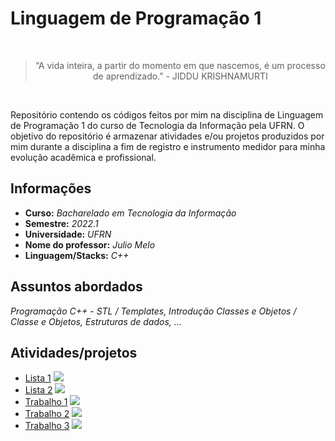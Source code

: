 # Linguagem de Programação 1

<br>
<div align="center"><blockquote>“A vida inteira, a partir do momento em que nascemos, é um processo de aprendizado.” - JIDDU KRISHNAMURTI</blockquote></div>
<br>

Repositório contendo os códigos feitos por mim na disciplina de Linguagem de Programação 1 do curso de Tecnologia da Informação pela UFRN. O objetivo do repositório é armazenar atividades e/ou projetos produzidos por mim durante a disciplina a fim de registro e instrumento medidor para minha evolução acadêmica e profissional.

## Informações

- **Curso:** *Bacharelado em Tecnologia da Informação*
- **Semestre:** *2022.1*
- **Universidade:** *UFRN*
- **Nome do professor:** *Julio Melo*
- **Linguagem/Stacks:** *C++*

## Assuntos abordados

*Programação C++ - STL / Templates, Introdução Classes e Objetos / Classe e Objetos, Estruturas de dados, ...*

## Atividades/projetos

- [Lista 1](#) ![](https://img.shields.io/badge/Finalizado-greendark)
- [Lista 2](#) ![](https://img.shields.io/badge/Finalizado-greendark)
- [Trabalho 1](#) ![](https://img.shields.io/badge/Finalizado-greendark)
- [Trabalho 2](#) ![](https://img.shields.io/badge/Finalizado-greendark)
- [Trabalho 3](#) ![](https://img.shields.io/badge/Finalizado-greendark)